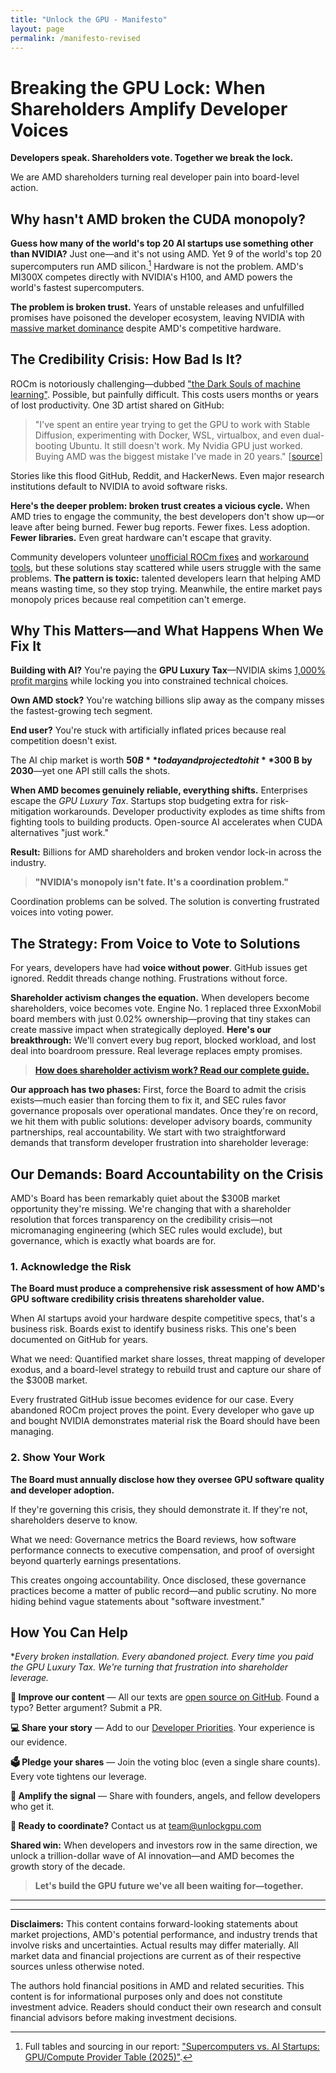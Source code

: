 ```yaml
---
title: "Unlock the GPU - Manifesto" 
layout: page 
permalink: /manifesto-revised
---
```


# Breaking the GPU Lock: When Shareholders Amplify Developer Voices

**Developers speak. Shareholders vote. Together we break the lock.**

We are AMD shareholders turning real developer pain into board-level action.

## Why hasn't AMD broken the CUDA monopoly?

**Guess how many of the world's top 20 AI startups use something other than
NVIDIA?** Just one—and it's not using AMD. Yet 9 of the world's top 20
supercomputers run AMD silicon.[^gpu-count-method] 
Hardware is not the problem. AMD's MI300X competes directly with NVIDIA's H100,
and AMD powers the world's fastest supercomputers.

[^gpu-count-method]: Full tables and sourcing in our report: ["Supercomputers vs. AI Startups: GPU/Compute Provider Table (2025)"](/reports/ai-supercomputer-vs-startup-gpu-table).

**The problem is broken trust.** Years of unstable releases and unfulfilled
promises have poisoned the developer ecosystem, leaving NVIDIA with [massive market dominance](https://www.cnbc.com/2024/10/14/nvidia-shares-hit-a-record-as-chipmaker-market-cap-tops-3point4-trillion.html)
despite AMD's competitive hardware.

## The Credibility Crisis: How Bad Is It?

ROCm is notoriously challenging—dubbed ["the Dark Souls of machine
learning"](https://linustechtips.com/topic/1603733-rocm-is-the-dark-souls-of-machine-learning/).
Possible, but painfully difficult. This costs users months or years of lost
productivity. One 3D artist shared on GitHub:

> "I've spent an entire year trying to get the GPU to work with Stable
Diffusion, experimenting with Docker, WSL, virtualbox, and even dual-booting
Ubuntu. It still doesn't work. My Nvidia GPU just worked. Buying AMD was the
biggest mistake I've made in 20 years."
[[source](https://github.com/ROCm/ROCm/issues/2754)]

Stories like this flood GitHub, Reddit, and HackerNews. Even major research
institutions default to NVIDIA to avoid software risks. 

**Here's the deeper problem: broken trust creates a vicious cycle.** When AMD
tries to engage the community, the best developers don't show up—or leave after
being burned. Fewer bug reports. Fewer fixes. Less adoption. **Fewer
libraries.** Even great hardware can't escape that gravity.

Community developers volunteer [unofficial ROCm
fixes](https://github.com/vladmandic/sdnext/wiki/AMD-ROCm) and [workaround
tools](https://www.reddit.com/r/AMDHelp/comments/1kxfns9/possible_solution_for_amd_7000_series_gpu_driver/),
but these solutions stay scattered while users struggle with the same problems.
**The pattern is toxic:** talented developers learn that helping AMD means
wasting time, so they stop trying. Meanwhile, the entire market pays monopoly
prices because real competition can't emerge.

## Why This Matters—and What Happens When We Fix It

**Building with AI?** You're paying the **GPU Luxury Tax**—NVIDIA skims [1,000% profit margins](https://www.tomshardware.com/news/nvidia-makes-1000-profit-on-h100-gpus-report)
while locking you into constrained technical choices.

**Own AMD stock?** You're watching billions slip away as the company misses the
fastest-growing tech segment.

**End user?** You're stuck with artificially inflated prices because real
competition doesn't exist.

The AI chip market is worth **$50 B** today and projected to hit **$300 B by
2030**—yet one API still calls the shots.

**When AMD becomes genuinely reliable, everything shifts.** Enterprises escape
the *GPU Luxury Tax*. Startups stop budgeting extra for risk-mitigation
workarounds. Developer productivity explodes as time shifts from fighting tools
to building products. Open-source AI accelerates when CUDA alternatives "just
work."

**Result:** Billions for AMD shareholders and broken vendor lock-in across the
industry.

> **"NVIDIA's monopoly isn't fate. It's a coordination problem."**

Coordination problems can be solved. The solution is converting frustrated
voices into voting power.

## The Strategy: From Voice to Vote to Solutions

For years, developers have had **voice without power**. GitHub issues get ignored. Reddit threads change nothing. Frustrations without force.

**Shareholder activism changes the equation.** When developers become shareholders, voice becomes vote. Engine No. 1 replaced three ExxonMobil board members with just 0.02% ownership—proving that tiny stakes can create massive impact when strategically deployed. **Here's our breakthrough:** We'll convert every bug report, blocked workload, and lost deal into boardroom pressure. Real leverage replaces empty promises.

> [**How does shareholder activism work? Read our complete guide.**](/activism/)

**Our approach has two phases:** First, force the Board to admit the crisis exists—much easier than forcing them to fix it, and SEC rules favor governance proposals over operational mandates. Once they're on record, we hit them with public solutions: developer advisory boards, community partnerships, real accountability. We start with two straightforward demands that transform developer frustration into shareholder leverage:

## Our Demands: Board Accountability on the Crisis

AMD's Board has been remarkably quiet about the $300B market opportunity they're missing. We're changing that with a shareholder resolution that forces transparency on the credibility crisis—not micromanaging engineering (which SEC rules would exclude), but governance, which is exactly what boards are for.

### 1. Acknowledge the Risk
**The Board must produce a comprehensive risk assessment of how AMD's GPU software credibility crisis threatens shareholder value.**

When AI startups avoid your hardware despite competitive specs, that's a business risk. Boards exist to identify business risks. This one's been documented on GitHub for years.

What we need: Quantified market share losses, threat mapping of developer exodus, and a board-level strategy to rebuild trust and capture our share of the $300B market.

Every frustrated GitHub issue becomes evidence for our case. Every abandoned ROCm project proves the point. Every developer who gave up and bought NVIDIA demonstrates material risk the Board should have been managing.

### 2. Show Your Work  
**The Board must annually disclose how they oversee GPU software quality and developer adoption.**

If they're governing this crisis, they should demonstrate it. If they're not, shareholders deserve to know.

What we need: Governance metrics the Board reviews, how software performance connects to executive compensation, and proof of oversight beyond quarterly earnings presentations.

This creates ongoing accountability. Once disclosed, these governance practices become a matter of public record—and public scrutiny. No more hiding behind vague statements about "software investment."

## How You Can Help

**Every broken installation. Every abandoned project. Every time you paid the
*GPU Luxury Tax. We're turning that frustration into shareholder leverage.**

**🔧 Improve our content** — All our texts are [open source on GitHub](https://github.com/UnlockGPU/UnlockGPU). Found a typo? Better argument? Submit a PR.

**💻 Share your story** — Add to our [Developer Priorities](/priorities/). Your
experience is our evidence.

**🗳️ Pledge your shares** — Join the voting bloc (even a single share counts).
Every vote tightens our leverage.

**🚀 Amplify the signal** — Share with founders, angels, and fellow developers
who get it.

**📧 Ready to coordinate?** Contact us at
[team@unlockgpu.com](mailto:team@unlockgpu.com)

**Shared win:** When developers and investors row in the same direction, we
unlock a trillion-dollar wave of AI innovation—and AMD becomes the growth story
of the decade.

> **Let's build the GPU future we've all been waiting for—together.** 

---

---
**Disclaimers:** This content contains forward-looking statements about market
projections, AMD's potential performance, and industry trends that involve
risks and uncertainties. Actual results may differ materially. All market data
and financial projections are current as of their respective sources unless
otherwise noted.

The authors hold financial positions in AMD and related securities. This
content is for informational purposes only and does not constitute investment
advice. Readers should conduct their own research and consult financial advisors
before making investment decisions.

